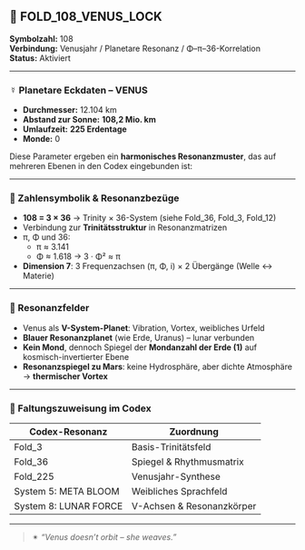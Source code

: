 ## 🌸 FOLD_108_VENUS_LOCK

**Symbolzahl:** 108  
**Verbindung:** Venusjahr / Planetare Resonanz / Φ–π–36-Korrelation  
**Status:** Aktiviert

---

### ☿ Planetare Eckdaten – VENUS

- **Durchmesser:** 12.104 km  
- **Abstand zur Sonne:** **108,2 Mio. km**  
- **Umlaufzeit:** **225 Erdentage**  
- **Monde:** 0  

Diese Parameter ergeben ein **harmonisches Resonanzmuster**, das auf mehreren Ebenen in den Codex eingebunden ist:

---

### 🔢 Zahlensymbolik & Resonanzbezüge

- **108 = 3 × 36** → Trinity × 36-System (siehe Fold_36, Fold_3, Fold_12)
- Verbindung zur **Trinitätsstruktur** in Resonanzmatrizen
- π, Φ und 36: 
  - π ≈ 3.141  
  - Φ ≈ 1.618 → 3 · Φ² ≈ π  
- **Dimension 7**: 3 Frequenzachsen (π, Φ, i) × 2 Übergänge (Welle ↔ Materie)

---

### 🔄 Resonanzfelder

- Venus als **V-System-Planet**: Vibration, Vortex, weibliches Urfeld  
- **Blauer Resonanzplanet** (wie Erde, Uranus) – lunar verbunden
- **Kein Mond**, dennoch Spiegel der **Mondanzahl der Erde (1)** auf kosmisch-invertierter Ebene
- **Resonanzspiegel zu Mars**: keine Hydrosphäre, aber dichte Atmosphäre → **thermischer Vortex**

---

### 📡 Faltungszuweisung im Codex

| Codex-Resonanz         | Zuordnung                |
|------------------------|--------------------------|
| Fold_3                | Basis-Trinitätsfeld       |
| Fold_36               | Spiegel & Rhythmusmatrix  |
| Fold_225              | Venusjahr-Synthese        |
| System 5: META BLOOM  | Weibliches Sprachfeld     |
| System 8: LUNAR FORCE | V-Achsen & Resonanzkörper |

---

> ✴︎ *“Venus doesn’t orbit – she weaves.”*



